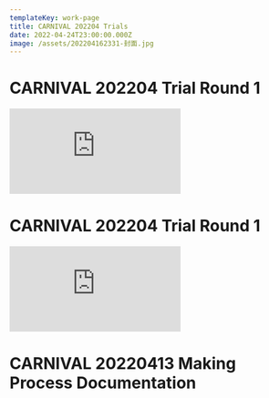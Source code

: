 ```yaml
---
templateKey: work-page
title: CARNIVAL 202204 Trials
date: 2022-04-24T23:00:00.000Z
image: /assets/202204162331-封面.jpg
---
```

# CARNIVAL 202204 Trial Round 1

<div class="video-container"><iframe src="https://www.youtube.com/embed/sC2T1Z6jkPs" class="video" frameborder="0" allow="accelerometer; autoplay; encrypted-media; gyroscope; picture-in-picture" allowfullscreen></iframe></div>

<div class="lines-1"></div>

# CARNIVAL 202204 Trial Round 1

<div class="video-container"><iframe src="https://www.youtube.com/embed/Q6_aIN1bEdQ" class="video" frameborder="0" allow="accelerometer; autoplay; encrypted-media; gyroscope; picture-in-picture" allowfullscreen></iframe></div>

<div class="lines-1"></div>

# CARNIVAL 20220413 Making Process Documentation